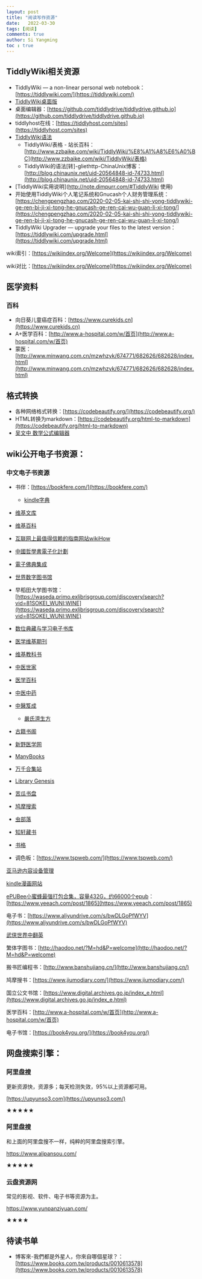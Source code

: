 ```yaml
---
layout: post
title: "阅读写作资源"
date:   2022-03-30
tags: [阅读]
comments: true
author: Si Yangming
toc : true
---
```


## TiddlyWiki相关资源

- TiddlyWiki — a non-linear personal web notebook：[https://tiddlywiki.com/](https://tiddlywiki.com/)
- [TiddlyWiki桌面版](https://github.com/Jermolene/TiddlyDesktop)
- 桌面编辑器：[https://github.com/tiddlydrive/tiddlydrive.github.io](https://github.com/tiddlydrive/tiddlydrive.github.io)
- tiddlyhost在线：[https://tiddlyhost.com/sites](https://tiddlyhost.com/sites)
- [TiddlyWiki语法](http://www.zzbaike.com/wiki/TiddlyWiki)
  - TiddlyWiki/表格 - 站长百科：[http://www.zzbaike.com/wiki/TiddlyWiki/%E8%A1%A8%E6%A0%BC](http://www.zzbaike.com/wiki/TiddlyWiki/表格)
  - TiddlyWiki的语法[转]-gliethttp-ChinaUnix博客：[http://blog.chinaunix.net/uid-20564848-id-74733.html](http://blog.chinaunix.net/uid-20564848-id-74733.html)
- [TiddlyWiki实用说明](http://note.dimpurr.com/#TiddlyWiki 使用)
- 开始使用TiddlyWiki个人笔记系统和Gnucash个人财务管理系统：[https://chengpengzhao.com/2020-02-05-kai-shi-shi-yong-tiddlywiki-ge-ren-bi-ji-xi-tong-he-gnucash-ge-ren-cai-wu-guan-li-xi-tong/](https://chengpengzhao.com/2020-02-05-kai-shi-shi-yong-tiddlywiki-ge-ren-bi-ji-xi-tong-he-gnucash-ge-ren-cai-wu-guan-li-xi-tong/)
- TiddlyWiki Upgrader — upgrade your files to the latest version：[https://tiddlywiki.com/upgrade.html](https://tiddlywiki.com/upgrade.html)

wiki索引：[https://wikiindex.org/Welcome](https://wikiindex.org/Welcome)

wiki对比：[https://wikiindex.org/Welcome](https://wikiindex.org/Welcome)

## 医学资料

### 百科

* 向日葵儿童癌症百科：[https://www.curekids.cn](https://www.curekids.cn)
* A+医学百科：[http://www.a-hospital.com/w/首页](http://www.a-hospital.com/w/首页)
* 蒙医：[http://www.minwang.com.cn/mzwhzyk/674771/682626/682628/index.html](http://www.minwang.com.cn/mzwhzyk/674771/682626/682628/index.html)

## 格式转换

- 各种网络格式转换：[https://codebeautify.org/](https://codebeautify.org/)
- HTML转换为markdown：[https://codebeautify.org/html-to-markdown](https://codebeautify.org/html-to-markdown)
- [吴文中 数学公式编辑器](https://latex.91maths.com/)

## wiki公开电子书资源：

### 中文电子书资源

- 书伴：[https://bookfere.com/](https://bookfere.com/)
  - [kindle字典](https://bookfere.com/dict)
- [维基文库](https://zh.wikisource.org/wiki/Wikisource:首页)
- [维基百科](https://zh.wikipedia.org/)
- [互联网上最值得信赖的指南网站wikiHow](https://zh.wikihow.com/首页)
- [中國哲學書電子化計劃](https://ctext.org/zh)
- [電子佛典集成](https://www.cbeta.org/)
- [世界数字图书馆](https://www.wdl.org/zh/)
- 早稻田大学图书馆：[https://waseda.primo.exlibrisgroup.com/discovery/search?vid=81SOKEI_WUNI:WINE](https://waseda.primo.exlibrisgroup.com/discovery/search?vid=81SOKEI_WUNI:WINE)
- [数位典藏与学习电子书库](https://ebook.teldap.tw/index.jsp)
- [医学维基期刊](https://zh.wikiversity.org/wiki/醫學維基期刊)
- [维基教科书](https://zh.wikibooks.org/wiki/Wikibooks:首页)
- [中医世家](http://www.zysj.com.cn/)
- [医学百科](http://www.a-hospital.com/w/首页)
- [中医中药](http://zyzy.yywsb.com/)
- [中醫笈成](https://jicheng.tw/tcm/index.html)
  - [嚴氏濟生方](https://jicheng.tw/tcm/book/嚴氏濟生方/index.html)

- [古籍书阁](http://yishanyishu.cn/)
- [新野医学网](https://www.med2.cn/)
- [ManyBooks](https://manybooks.net/search-book)
- [万千合集站](http://www.hejizhan.com/bbs/)
- [Library Genesis](http://gen.lib.rus.ec/)
- [苦瓜书盘](http://www.kgbook.com/)
- [鸠摩搜索](https://www.jiumodiary.com/)
- [虫部落](https://www.chongbuluo.com/)
- [知轩藏书](http://www.zxcs.info/)
- [书格](https://new.shuge.org/)
- 调色板：[https://www.tspweb.com/](https://www.tspweb.com/)

[亚马逊内容设备管理](https://www.amazon.cn/mn/dcw/myx.html/ref=kinw_myk_redirect#/home/content/pdocs/dateDsc/)

[kindle漫画网站](https://vol.moe/)

[ePUBee小蜜蜂最强打包合集，容量432G，约66000个epub](https://www.yeeach.com/post/1865)：[https://www.yeeach.com/post/1865](https://www.yeeach.com/post/1865)

电子书：[https://www.aliyundrive.com/s/bwDLGoPfWYV](https://www.aliyundrive.com/s/bwDLGoPfWYV)

[武侠世界中翻英](https://www.wuxiaworld.com/account/login)

繁体字图书：[http://haodoo.net/?M=hd&P=welcome](http://haodoo.net/?M=hd&P=welcome)

搬书匠编程书：[http://www.banshujiang.cn/](http://www.banshujiang.cn/)

鸠摩搜书：[https://www.jiumodiary.com/](https://www.jiumodiary.com/)

国立公文书馆：[https://www.digital.archives.go.jp/index_e.html](https://www.digital.archives.go.jp/index_e.html)

医学百科：[http://www.a-hospital.com/w/首页](http://www.a-hospital.com/w/首页)

电子书馆：[https://book4you.org/](https://book4you.org/)

## 网盘搜索引擎：

### 阿里盘搜

更新资源快，资源多；每天检测失效，95%以上资源都可用。

[https://upyunso3.com](https://upyunso3.com/)

★★★★★

### 阿里盘搜

和上面的阿里盘搜不一样，纯粹的阿里盘搜索引擎。

https://www.alipansou.com/

★★★★★

### 云盘资源网

常见的影视、软件、电子书等资源为主。

https://www.yunpanziyuan.com/

★★★★

## 待读书单

* 博客來-我們都是外星人，你來自哪個星球？：[https://www.books.com.tw/products/0010613578](https://www.books.com.tw/products/0010613578)